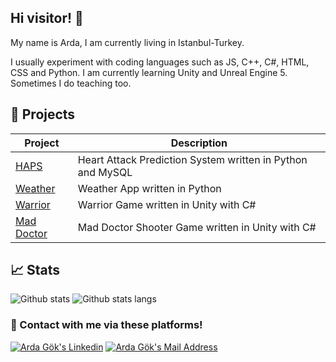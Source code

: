 ## Hi visitor! 👋
My name is Arda, I am currently living in Istanbul-Turkey.

I usually experiment with coding languages such as JS, C++, C#, HTML, CSS and Python. I am currently learning Unity and Unreal Engine 5. Sometimes I do teaching too.

## :tada: Projects

| Project                                                     | Description                                                  |
|-------------------------------------------------------------|--------------------------------------------------------------|
|[HAPS](https://github.com/SailorCodes/Heart-Attack-Prediction-System)                   | Heart Attack Prediction System written in Python and MySQL |
|[Weather](https://github.com/SailorCodes/WeatherApp)                         |Weather App written in Python |  
|[Warrior](https://github.com/SailorCodes/WarriorGame)                 | Warrior Game written in Unity with C# |
|[Mad Doctor](https://github.com/SailorCodes/Mad-Doctor-Shooter)   | Mad Doctor Shooter Game written in Unity with C# |

## :chart_with_upwards_trend: Stats
![Github stats](https://github-readme-stats.vercel.app/api?username=SailorCodes&show_icons=true&theme=tokyonight&cache_seconds=43200)
![Github stats langs](https://github-readme-stats.vercel.app/api/top-langs?username=SailorCodes&layout=compact&show_icons=true&theme=tokyonight&cache_seconds=43200)


### :e-mail: Contact with me via these platforms!

<a href="https://www.linkedin.com/in/arda-gok/" target="_blank" rel="nofollow"><img alt="Arda Gök's Linkedin" src="https://img.shields.io/badge/LinkedIn-0077B5?style=for-the-badge&logo=linkedin&logoColor=white" /></a>
<a href="mailto:ardag3781@gmail.com" target="_blank" rel="nofollow"><img alt="Arda Gök's Mail Address" src="https://img.shields.io/badge/Gmail-D14836?style=for-the-badge&logo=gmail&logoColor=white" /></a>
<!--
**SailorCodes/SailorCodes** is a ✨ _special_ ✨ repository because its `README.md` (this file) appears on your GitHub profile.

Here are some ideas to get you started:

- 🔭 I’m currently working on ...
- 🌱 I’m currently learning ...
- 👯 I’m looking to collaborate on ...
- 🤔 I’m looking for help with ...
- 💬 Ask me about ...
- 📫 How to reach me: ...
- 😄 Pronouns: ...
- ⚡ Fun fact: ...
-->
